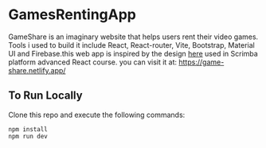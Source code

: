 # GamesRentingApp
 
GameShare is an imaginary website that helps users rent their video games. Tools i used to build it include React, React-router, Vite, Bootstrap, Material UI and Firebase.this web app is inspired by the design [here](https://www.figma.com/file/igDA2NiMDhoaIIAqm5EnTq/%23VanLife?type=design&node-id=1-3&mode=design&t=3K6fiy0wkmepKH75-0) used in Scrimba platform advanced React course. you can visit it at: https://game-share.netlify.app/

## To Run Locally 
Clone this repo and execute the following commands:
```
npm install
npm run dev
```


